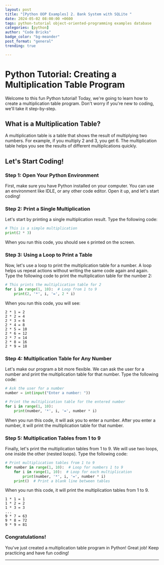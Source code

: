```yaml
---
layout: post
title: "[Python OOP Examples] 2. Bank System with SQLite "
date: 2024-05-02 08:00:00 +0600
tags: python-tutorial object-oriented-programming examples database
categories: [python]
author: "Code Bricks"
badge_color: "bg-meander"
post_format: "general"
trending: true

---
```



# Python Tutorial: Creating a Multiplication Table Program

Welcome to this fun Python tutorial! Today, we're going to learn how to create a multiplication table program. Don't worry if you're new to coding, we'll take it step-by-step.

## What is a Multiplication Table?

A multiplication table is a table that shows the result of multiplying two numbers. For example, if you multiply 2 and 3, you get 6. The multiplication table helps you see the results of different multiplications quickly.

## Let's Start Coding!

### Step 1: Open Your Python Environment

First, make sure you have Python installed on your computer. You can use an environment like IDLE, or any other code editor. Open it up, and let's start coding!

### Step 2: Print a Single Multiplication

Let's start by printing a single multiplication result. Type the following code:

```python
# This is a simple multiplication
print(2 * 3)
```

When you run this code, you should see `6` printed on the screen.

### Step 3: Using a Loop to Print a Table

Now, let's use a loop to print the multiplication table for a number. A loop helps us repeat actions without writing the same code again and again. Type the following code to print the multiplication table for the number 2:

```python
# This prints the multiplication table for 2
for i in range(1, 10):  # Loop from 1 to 9
    print(2, '*', i, '=', 2 * i)
```

When you run this code, you will see:

```
2 * 1 = 2
2 * 2 = 4
2 * 3 = 6
2 * 4 = 8
2 * 5 = 10
2 * 6 = 12
2 * 7 = 14
2 * 8 = 16
2 * 9 = 18
```

### Step 4: Multiplication Table for Any Number

Let's make our program a bit more flexible. We can ask the user for a number and print the multiplication table for that number. Type the following code:

```python
# Ask the user for a number
number = int(input("Enter a number: "))

# Print the multiplication table for the entered number
for i in range(1, 10):
    print(number, '*', i, '=', number * i)
```

When you run this code, it will ask you to enter a number. After you enter a number, it will print the multiplication table for that number.

### Step 5: Multiplication Tables from 1 to 9

Finally, let's print the multiplication tables from 1 to 9. We will use two loops, one inside the other (nested loops). Type the following code:

```python
# Print multiplication tables from 1 to 9
for number in range(1, 10):  # Loop for numbers 1 to 9
    for i in range(1, 10):  # Loop for each multiplication
        print(number, '*', i, '=', number * i)
    print()  # Print a blank line between tables
```

When you run this code, it will print the multiplication tables from 1 to 9.

```
1 * 1 = 1
1 * 2 = 2
1 * 3 = 3
...
9 * 7 = 63
9 * 8 = 72
9 * 9 = 81
```

### Congratulations!

You've just created a multiplication table program in Python! Great job! Keep practicing and have fun coding!

---